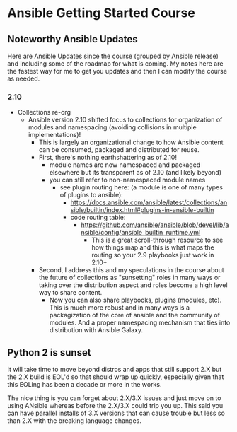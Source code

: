 # Ansible Getting Started Course

## Noteworthy Ansible Updates

Here are Ansible Updates since the course (grouped by Ansible release) and including some of the roadmap for what is coming. My notes here are the fastest way for me to get you updates and then I can modify the course as needed. 

### 2.10

- Collections re-org
  - Ansible version 2.10 shifted focus to collections for organization of modules and namespacing (avoiding collisions in multiple implementations)!
    - This is largely an organizational change to how Ansible content can be consumed, packaged and distributed for reuse. 
    - First, there's nothing earthshattering as of 2.10!
      - module names are now namespaced and packaged elsewhere but its transparent as of 2.10 (and likely beyond)
      - you can still refer to non-namespaced module names 
        - see plugin routing here: (a module is one of many types of plugins to ansible):
          - https://docs.ansible.com/ansible/latest/collections/ansible/builtin/index.html#plugins-in-ansible-builtin
          - code routing table:
            - https://github.com/ansible/ansible/blob/devel/lib/ansible/config/ansible_builtin_runtime.yml
              - This is a great scroll-through resource to see how things map and this is what maps the routing so your 2.9 playbooks just work in 2.10+
    - Second, I address this and my speculations in the course about the future of collections as "sunsetting" roles in many ways or taking over the distribution aspect and roles become a high level way to share content. 
      - Now you can also share playbooks, plugins (modules, etc). This is much more robust and in many ways is a packagization of the core of ansible and the community of modules. And a proper namespacing mechanism that ties into distribution with Ansible Galaxy. 

## Python 2 is sunset

It will take time to move beyond distros and apps that still support 2.X but the 2.X build is EOL'd so that should wrap up quickly, especially given that this EOLing has been a decade or more in the works.

The nice thing is you can forget about 2.X/3.X issues and just move on to using ANsible whereas before the 2.X/3.X could trip you up. This said you can have parallel installs of 3.X versions that can cause trouble but less so than 2.X with the breaking language changes. 
